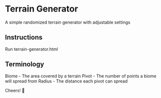 # Terrain Generator
A simple randomized terrain generator with adjustable settings

## Instructions
Run terrain-generator.html

## Terminology
Biome - The area covered by a terrain
Pivot - The number of points a biome will spread from
Radius - The distance each pivot can spread

Cheers! :beers:
